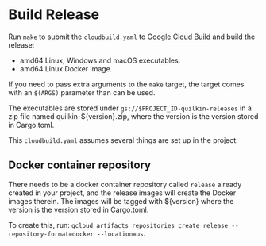 # Build Release

Run `make` to submit the `cloudbuild.yaml` to [Google Cloud Build](https://cloud.google.com/build) and build the 
release:

* amd64 Linux, Windows and macOS executables.
* amd64 Linux Docker image.

If you need to pass extra arguments to the `make` target, the target comes with an `$(ARGS)` parameter than can be
used.

The executables are stored under `gs://$PROJECT_ID-quilkin-releases` in a zip file named quilkin-${version}.zip, 
where the version is the version stored in Cargo.toml.

This `cloudbuild.yaml` assumes several things are set up in the project:

## Docker container repository

There needs to be a docker container repository called `release` already created in your 
project, and the release images will create the Docker images therein. The images will be tagged with ${version} 
where the version is the version stored in Cargo.toml.

To create this, run: `gcloud artifacts repositories create release --repository-format=docker --location=us`.
